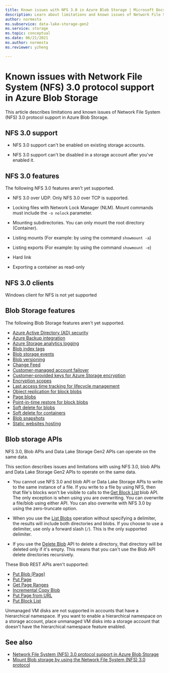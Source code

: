 ```yaml
---
title: Known issues with NFS 3.0 in Azure Blob Storage | Microsoft Docs
description: Learn about limitations and known issues of Network File System (NFS) 3.0 protocol support in Azure Blob Storage.
author: normesta
ms.subservice: data-lake-storage-gen2
ms.service: storage
ms.topic: conceptual
ms.date: 06/21/2021
ms.author: normesta
ms.reviewer: yzheng

---
```

# Known issues with Network File System (NFS) 3.0 protocol support in Azure Blob Storage

This article describes limitations and known issues of Network File System (NFS) 3.0 protocol support in Azure Blob Storage.

## NFS 3.0 support

- NFS 3.0 support can't be enabled on existing storage accounts.

- NFS 3.0 support can't be disabled in a storage account after you've enabled it.

## NFS 3.0 features

The following NFS 3.0 features aren't yet supported.

- NFS 3.0 over UDP. Only NFS 3.0 over TCP is supported.

- Locking files with Network Lock Manager (NLM). Mount commands must include the `-o nolock` parameter.

- Mounting subdirectories. You can only mount the root directory (Container).

- Listing mounts (For example: by using the command `showmount -a`)

- Listing exports (For example: by using the command `showmount -e`)

- Hard link

- Exporting a container as read-only

## NFS 3.0 clients

Windows client for NFS is not yet supported

## Blob Storage features

The following Blob Storage features aren't yet supported.

- [Azure Active Directory (AD) security](../common/storage-auth-aad.md?toc=/azure/storage/blobs/toc.json)
- [Azure Backup integration](../../backup/blob-backup-overview.md)
- [Azure Storage analytics logging](../common/storage-analytics-logging.md?toc=/azure/storage/blobs/toc.json)
- [Blob index tags](storage-blob-index-how-to.md)
- [Blob storage events](storage-blob-event-overview.md)
- [Blob versioning](versioning-enable.md)
- [Change Feed](storage-blob-change-feed.md)
- [Customer-managed account failover](../common/storage-disaster-recovery-guidance.md?toc=/azure/storage/blobs/toc.json)
- [Customer-provided keys for Azure Storage encryption](encryption-customer-provided-keys.md) 
- [Encryption scopes](encryption-scope-overview.md)
- [Last access time tracking for lifecycle management](storage-lifecycle-management-concepts.md#move-data-based-on-last-accessed-date-preview)
- [Object replication for block blobs](object-replication-overview.md)
- [Page blobs](storage-blobs-introduction.md#blobs)
- [Point-in-time restore for block blobs](point-in-time-restore-overview.md)
- [Soft delete for blobs](soft-delete-blob-overview.md)
- [Soft delete for containers](soft-delete-container-overview.md)
- [Blob snapshots](snapshots-overview.md)
- [Static websites hosting](storage-blob-static-website.md)

## Blob storage APIs

NFS 3.0, Blob APIs and Data Lake Storage Gen2 APIs can operate on the same data. 

This section describes issues and limitations with using NFS 3.0, blob APIs and Data Lake Storage Gen2 APIs to operate on the same data. 

- You cannot use NFS 3.0 and blob API or Data Lake Storage APIs to write to the same instance of a file. If you write to a file by using NFS, then that file's blocks won't be visible to calls to the [Get Block List](/rest/api/storageservices/get-block-list) blob API. The only exception is when using you are overwriting. You can overwrite a file/blob using either API. You can also overwrite with NFS 3.0 by using the zero-truncate option.

- When you use the [List Blobs](/rest/api/storageservices/list-blobs) operation without specifying a delimiter, the results will include both directories and blobs. If you choose to use a delimiter, use only a forward slash (`/`). This is the only supported delimiter.

- If you use the [Delete Blob](/rest/api/storageservices/delete-blob) API to delete a directory, that directory will be deleted only if it's empty. This means that you can't use the Blob API delete directories recursively.

These Blob REST APIs aren't supported:

* [Put Blob (Page)](/rest/api/storageservices/put-blob)
* [Put Page](/rest/api/storageservices/put-page)
* [Get Page Ranges](/rest/api/storageservices/get-page-ranges)
* [Incremental Copy Blob](/rest/api/storageservices/incremental-copy-blob)
* [Put Page from URL](/rest/api/storageservices/put-page-from-url)
* [Put Block List](/rest/api/storageservices/put-block-list)

Unmanaged VM disks are not supported in accounts that have a hierarchical namespace. If you want to enable a hierarchical namespace on a storage account, place unmanaged VM disks into a storage account that doesn't have the hierarchical namespace feature enabled. 

## See also

- [Network File System (NFS) 3.0 protocol support in Azure Blob Storage](network-file-system-protocol-support.md)
- [Mount Blob storage by using the Network File System (NFS) 3.0 protocol](network-file-system-protocol-support-how-to.md)